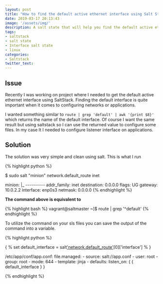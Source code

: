 ```yaml
---
layout: post
title: "How to find the default active ethernet interface using Salt State"
date: 2019-03-17 20:13:43
image: '/assets/img/'
description: A salt state that will help you find the default active ethernet interface
tags: 
- saltstack
- salt state
- Interface salt state
- linux
categories:
- Saltstack
twitter_text:
---
```


## Issue

Recently I was working on project where I needed to get the default active ethernet interface using SaltStack. Finding the default interface is quite important when it comes to configuring networks or applications.

I wanted something similar to `route | grep 'default' | awk '{print $8}'` which returns the name of the default interface. Of course I want the same result but using saltstack so I can use the returned value to configure some files. In my case It I needed to configure listener interface on applications.

## Solution 

The solution was very simple and clean using salt. This is what I run 

{% highlight python %}

$ sudo salt "minion" network.default_route inet

minion:
    |_
      ----------
      addr_family:
          inet
      destination:
          0.0.0.0
      flags:
          UG
      gateway:
          10.0.2.2
      interface:
          enp0s3
      netmask:
          0.0.0.0
{% endhighlight %}

<b> The command above is equivalent to </b>


{% highlight bash %}
vagrant@saltmaster ~]$ route | grep '^default' 
{% endhighlight %}


To utilize the command on your sls files you can save the output of the command into a variable.

{% highlight python %}

{ % set default_interface = salt['network.default_route']('inet')[0]['interface'] % }

/etc/app/conf/app.conf:
  file.managed:
    - source: salt://app.conf
    - user: root
    - group: root
    - mode: 644
    - template: jinja
    - defaults:
        listen_on: { { default_interface } }

{% endhighlight %}


